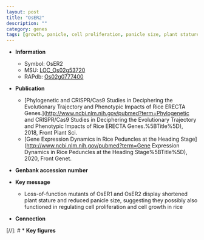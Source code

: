 ```yaml
---
layout: post
title: "OsER2"
description: ""
category: genes
tags: [growth, panicle, cell proliferation, panicle size, plant stature]
---
```


* **Information**  
    + Symbol: OsER2  
    + MSU: [LOC_Os02g53720](http://rice.uga.edu/cgi-bin/ORF_infopage.cgi?orf=LOC_Os02g53720)  
    + RAPdb: [Os02g0777400](https://rapdb.dna.affrc.go.jp/locus/?name=Os02g0777400)  

* **Publication**  
    + [Phylogenetic and CRISPR/Cas9 Studies in Deciphering the Evolutionary Trajectory and Phenotypic Impacts of Rice ERECTA Genes.](http://www.ncbi.nlm.nih.gov/pubmed?term=Phylogenetic and CRISPR/Cas9 Studies in Deciphering the Evolutionary Trajectory and Phenotypic Impacts of Rice ERECTA Genes.%5BTitle%5D), 2018, Front Plant Sci.
    + [Gene Expression Dynamics in Rice Peduncles at the Heading Stage](http://www.ncbi.nlm.nih.gov/pubmed?term=Gene Expression Dynamics in Rice Peduncles at the Heading Stage%5BTitle%5D), 2020, Front Genet.

* **Genbank accession number**  

* **Key message**  
    + Loss-of-function mutants of OsER1 and OsER2 display shortened plant stature and reduced panicle size, suggesting they possibly also functioned in regulating cell proliferation and cell growth in rice

* **Connection**  

[//]: # * **Key figures**  


